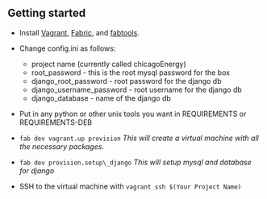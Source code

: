 Getting started
---------------

* Install [Vagrant](http://vagrantup.com),
  [Fabric](http://fabric.readthedocs.org/en/latest/installation.html),
  and [fabtools](http://fabtools.readthedocs.org/en/latest/).

* Change config.ini as follows:
  * project name (currently called chicagoEnergy)
  * root_password - this is the root mysql password for the box
  * django\_root\_password - root password for the django db
  * django\_username\_password - root username for the django db
  * django_database - name of the django db


* Put in any python or other unix tools you want in REQUIREMENTS or REQUIREMENTS-DEB

* ```fab dev vagrant.up provision``` _This will create a virtual machine with all the necessary packages._

* ```fab dev provision.setup\_django``` _This will setup mysql and database for django_

* SSH to the virtual machine with `vagrant ssh $(Your Project Name)`

